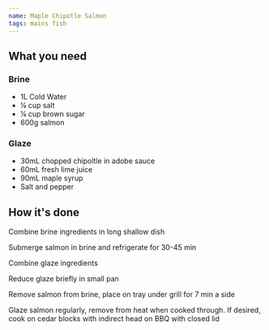 ```yaml
---
name: Maple Chipotle Salmon
tags: mains fish
---
```


## What you need

### Brine

* 1L Cold Water
* ¼ cup salt
* ¼ cup brown sugar
* 600g salmon

### Glaze

* 30mL chopped chipoltle in adobe sauce
* 60mL fresh lime juice
* 90mL maple syrup
* Salt and pepper

<!-- break -->

## How it's done

Combine brine ingredients in long shallow dish

Submerge salmon in brine and refrigerate for 30-45 min

Combine glaze ingredients

Reduce glaze briefly in small pan

Remove salmon from brine, place on tray under grill for 7 min a side

Glaze salmon regularly, remove from heat when cooked through. If desired, cook on cedar blocks with indirect head on BBQ with closed lid
